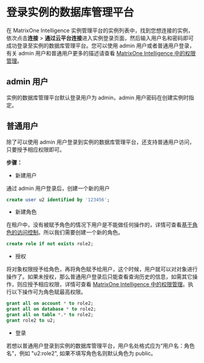 # 登录实例的数据库管理平台

在 MatrixOne Intelligence 实例管理平台的实例列表中，找到您想连接的实例，依次点击**连接** > **通过云平台连接**进入实例登录页面，然后输入用户名和密码即可成功登录至实例的数据库管理平台。您可以使用 admin 用户或者普通用户登录，有关 admin 用户和普通用户更多的描述请查看 [MatrixOne Intelligence 中的权限管理](../Reference/access-control-type.md)。

## admin 用户

实例的数据库管理平台默认登录用户为 admin，admin 用户密码在创建实例时指定。

## 普通用户

除了可以使用 admin 用户登录到实例的数据库管理平台，还支持普通用户访问，只要授予相应权限即可。

**步骤：**

- 新建用户

通过 admin 用户登录后，创建一个新的用户

```sql
create user u2 identified by '123456';
```

- 新建角色

在租户中，没有被赋予角色的情况下用户是不能做任何操作的，详情可查看[基于角色的访问控制](../Security/about-privilege-management.md)。所以我们需要创建一个新的角色。

```sql
create role if not exists role2;
```

- 授权

将对象权限授予给角色，再将角色赋予给用户，这个时候，用户就可以对对象进行操作了。如果未授权，那么普通用户登录后只能查看查询历史的信息，如需其它操作，则应授予相应权限，详情可查看 [MatrixOne Intelligence 中的权限管理](../Reference/access-control-type.md)。执行以下操作可为角色赋最高权限。

```sql
grant all on account * to role2;
grant all on database * to role2;
grant all on table *.* to role2;
grant role2 to u2;
```

- 登录

若想以普通用户登录到实例的数据库管理平台，用户名处格式应为“用户名：角色名”，例如 "u2:role2", 如果不填写角色名则默认角色为 public。
